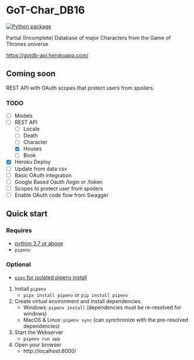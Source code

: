 # GoT-Char_DB16

[![Python package](https://github.com/Kilo59/GoT-Char_DB16/actions/workflows/python-package.yml/badge.svg)](https://github.com/Kilo59/GoT-Char_DB16/actions/workflows/python-package.yml)

Partial (Incomplete) Database of major Characters from the Game of Thrones universe

https://gotdb-api.herokuapp.com/

## Coming soon

REST API with OAuth scopes that protect users from spoilers.

### TODO

- [ ] Models
- [ ] REST API
  - [ ] Locale
  - [ ] Death
  - [ ] Character
  - [x] Houses
  - [ ] Book
- [x] Heroku Deploy
- [ ] Update from data csv
- [ ] Basic OAuth integration
- [ ] Google Based Oauth /login or /token
- [ ] Scopes to protect user from spoilers
- [ ] Enable OAuth code flow from Swagger

## Quick start

### Requires

- [python 3.7 or above](https://realpython.com/installing-python/)
- `pipenv`

### Optional

- [`pipx` for isolated pipenv install](https://pypa.github.io/pipx/)

1. Install `pipenv`
   - `pipx install pipenv` or `pip install pipenv`
2. Create virtual environment and install dependencies.
   - Windows: `pipenv install` (dependencies must be re-resolved for windows)
   - MacOS & Linux: `pipenv sync` (can synchronize with the pre-resolved dependencies)
3. Start the Webserver
   - `pipenv run app`
4. Open your browser
   - http://localhost:8000/
